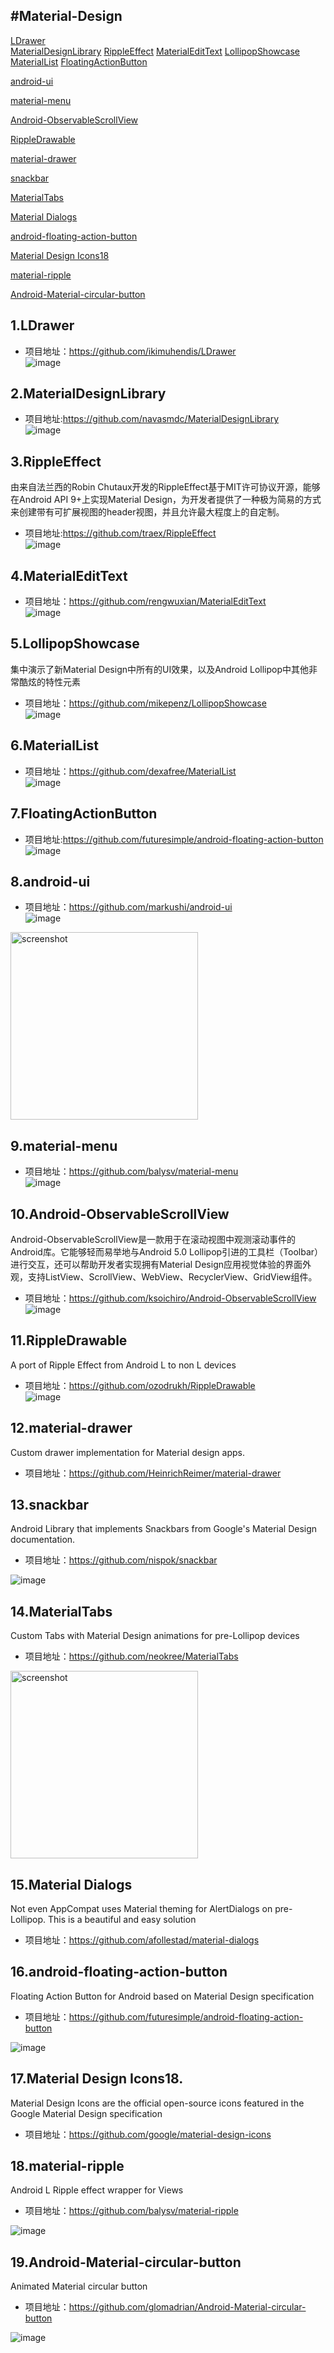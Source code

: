#Material-Design
------
[LDrawer](#1ldrawer)  
[MaterialDesignLibrary](#2materialdesignlibrary) 
[RippleEffect](#3rippleeffect) 
[MaterialEditText](#4materialedittext) 
[LollipopShowcase](#5lollipopshowcase) 
[MaterialList](#6materiallist) 
[FloatingActionButton](#7floatingactionbutton)

[android-ui](#8android-ui) 

[material-menu](#9material-menu) 

[Android-ObservableScrollView](#10android-observablescrollview) 

[RippleDrawable](#11rippledrawable) 

[material-drawer](#12material-drawer)

[snackbar](#13snackbar) 

[MaterialTabs](#14materialtabs) 

[Material Dialogs](#15material-dialogs)

[android-floating-action-button](#16android-floating-action-button)

[Material Design Icons18](#17material-design-icons18)

[material-ripple](#18material-ripple)

[Android-Material-circular-button](#19android-material-circular-button)


## 1.LDrawer  
* 项目地址：https://github.com/ikimuhendis/LDrawer  
![image](https://raw.githubusercontent.com/IkiMuhendis/LDrawer/master/images/animated.gif)  

## 2.MaterialDesignLibrary  
* 项目地址:https://github.com/navasmdc/MaterialDesignLibrary  
![image](https://github.com/navasmdc/MaterialDesignLibrary/blob/master/images/color_selector.png)  

## 3.RippleEffect  
由来自法兰西的Robin Chutaux开发的RippleEffect基于MIT许可协议开源，能够在Android API 9+上实现Material   Design，为开发者提供了一种极为简易的方式来创建带有可扩展视图的header视图，并且允许最大程度上的自定制。  
* 项目地址:https://github.com/traex/RippleEffect  
![image](https://github.com/traex/RippleEffect/blob/master/demo.gif)  

## 4.MaterialEditText  
* 项目地址：https://github.com/rengwuxian/MaterialEditText  
![image](https://github.com/rengwuxian/MaterialEditText/blob/master/images/material_edittext.png)  

## 5.LollipopShowcase  
集中演示了新Material Design中所有的UI效果，以及Android Lollipop中其他非常酷炫的特性元素  
* 项目地址：https://github.com/mikepenz/LollipopShowcase  
![image](https://raw.githubusercontent.com/mikepenz/Android-LollipopShowcase/master/DEV/screenshots/screenshot_1_small.jpg)    

## 6.MaterialList  
* 项目地址：https://github.com/dexafree/MaterialList  
![image](https://camo.githubusercontent.com/b71bb064807465b7c9132d7f6072e2064f01fb85/687474703a2f2f692e696d6775722e636f6d2f454e78554741772e706e67)  

## 7.FloatingActionButton  
* 项目地址:https://github.com/futuresimple/android-floating-action-button  
![image](https://github.com/futuresimple/android-floating-action-button/blob/master/screenshots/menu.gif)  

## 8.android-ui  
* 项目地址：https://github.com/markushi/android-ui  
![image](https://raw.githubusercontent.com/markushi/android-ui/master/example-action.gif)  

<img src="https://raw.githubusercontent.com/markushi/android-ui/master/example-reveal.gif" alt="screenshot" width="300px" height="auto" />

## 9.material-menu   
* 项目地址：https://github.com/balysv/material-menu  
![image](http://cms.csdnimg.cn/article/201411/21/546f0b8672e44.jpg)  

## 10.Android-ObservableScrollView 
Android-ObservableScrollView是一款用于在滚动视图中观测滚动事件的Android库。它能够轻而易举地与Android 5.0 Lollipop引进的工具栏（Toolbar）进行交互，还可以帮助开发者实现拥有Material Design应用视觉体验的界面外观，支持ListView、ScrollView、WebView、RecyclerView、GridView组件。  
* 项目地址：https://github.com/ksoichiro/Android-ObservableScrollView  
![image](https://github.com/ksoichiro/Android-ObservableScrollView/blob/master/observablescrollview-samples/demo12.gif)

## 11.RippleDrawable
A port of Ripple Effect from Android L to non L devices  
* 项目地址：https://github.com/ozodrukh/RippleDrawable  
![image](http://img.youtube.com/vi/DxMJxm9qd5c/0.jpg)

## 12.material-drawer
Custom drawer implementation for Material design apps.
* 项目地址：https://github.com/HeinrichReimer/material-drawer

## 13.snackbar
Android Library that implements Snackbars from Google's Material Design documentation.
* 项目地址：https://github.com/nispok/snackbar

![image](https://github.com/nispok/snackbar/raw/master/art/home-2line.png)

## 14.MaterialTabs
Custom Tabs with Material Design animations for pre-Lollipop devices
* 项目地址：https://github.com/neokree/MaterialTabs

<img src="https://raw.github.com/neokree/MaterialTabs/master/screen-icon.png" alt="screenshot" width="300px" height="auto" />

## 15.Material Dialogs
Not even AppCompat uses Material theming for AlertDialogs on pre-Lollipop. This is a beautiful and easy solution
* 项目地址：https://github.com/afollestad/material-dialogs

## 16.android-floating-action-button
Floating Action Button for Android based on Material Design specification
* 项目地址：https://github.com/futuresimple/android-floating-action-button
 
![image](https://github.com/futuresimple/android-floating-action-button/blob/master/screenshots/buttons.png)

## 17.Material Design Icons18.
Material Design Icons are the official open-source icons featured in the Google Material Design specification
* 项目地址：https://github.com/google/material-design-icons

## 18.material-ripple
Android L Ripple effect wrapper for Views
* 项目地址：https://github.com/balysv/material-ripple

![image](https://camo.githubusercontent.com/a39897ad0553f7c3e75fc9663af89afbab8c49d2/68747470733a2f2f7261772e6769746875622e636f6d2f62616c7973762f6d6174657269616c2d726970706c652f6d61737465722f6172742f64656d6f2e676966)

## 19.Android-Material-circular-button
Animated Material circular button
* 项目地址：https://github.com/glomadrian/Android-Material-circular-button
 
![image](https://raw.githubusercontent.com/glomadrian/Material-circular-button/master/images/sample.gif)
